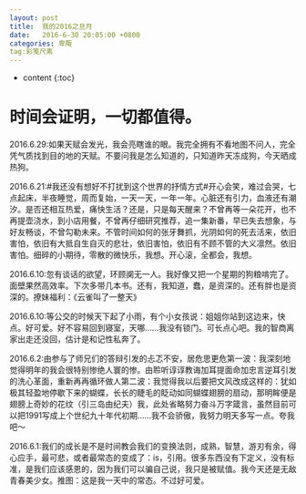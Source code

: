 ```yaml
---
layout: post
title:  我的2016之旦月 
date:   2016-6-30 20:05:00 +0800
categories: 卑陬
tag:彩笺尺素
---
```


* content
{:toc}

时间会证明，一切都值得。
====================================
2016.6.29:如果天赋会发光，我会亮瞎谁的眼。我完全拥有不看地图不问人，完全凭气质找到目的地的天赋。不要问我是怎么知道的，只知道昨天冻成狗，今天晒成热狗。

2016.6.21:#我还没有想好不打扰到这个世界的抒情方式#开心会笑，难过会哭，七点起床，半夜睡觉，周而复始，一天一天，一年一年。心脏还有引力，血液还有潮汐。是否还相互热爱，痛快生活？还是，只是每天醒来？不曾再等一朵花开，也不再提壶浇水，到小店用餐，不曾再仔细研究推荐，追一集新番，早已失去想象，与好友畅谈，不曾勾勒未来。不管时间如何的张牙舞抓，光阴如何的死去活来，依旧害怕，依旧有大抵自生自灭的悲壮，依旧害怕，依旧有不顾不管的大义凛然。依旧害怕。细碎的小期待，零散的微快乐，我想。开心滚，全都会，我想。

2016.6.10:忽有谈话的欲望，环顾阒无一人。我好像又把一个星期的狗粮啃完了。面壁果然高效率。下次多带几本书。还有，我知道，蠢，是资深的。还有胖也是资深的。撩妹福利：《云雀叫了一整天》

2016.6.10:等公交的时候天下起了小雨，有个小女孩说：姐姐你站到这边来，快点。好可爱。好不容易回到寝室，天哪……我没有锁门。可长点心吧。我的智商离家出走还没回，估计是和记性私奔了。

2016.6.2:由参与了师兄们的答辩引发的忐忑不安，居危思更危第一波：我深刻地觉得明年的我会很特别惨绝人寰的惨。由聆听谆谆教诲加耳提面命加忠言逆耳引发的洗心革面，重新再再循环做人第二波：我觉得我以后要把文风改成这样的：犹如极其轻盈地停歇下来的蝴蝶，长长的睫毛的眨动如同蝴蝶翅膀的扇动，那明眸便是翅膀上奇妙的花纹（引三岛由纪夫）我，此处省略努力奋斗万字箴言，虽然目前可以把1991写成上个世纪九十年代初期……我不会骄傲，我努力明天多写一点。夸我吧～

2016.6.1:我们的成长是不是时间教会我们的变换法则，成熟，智慧，游刃有余，得心应手，最可悲，或者最常态的变成了：is，引用。很多东西没有下定义，没有标准，是我们应该感恩的，因为我们可以骗自己说，我只是被赋值。我今天还是无敌青春美少女。推图：这是我一天中的常态。不过好可爱。